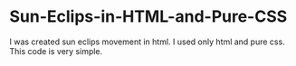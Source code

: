 # Sun-Eclips-in-HTML-and-Pure-CSS
I was created sun eclips movement in html. I used only html and pure css. This code is very simple. 

